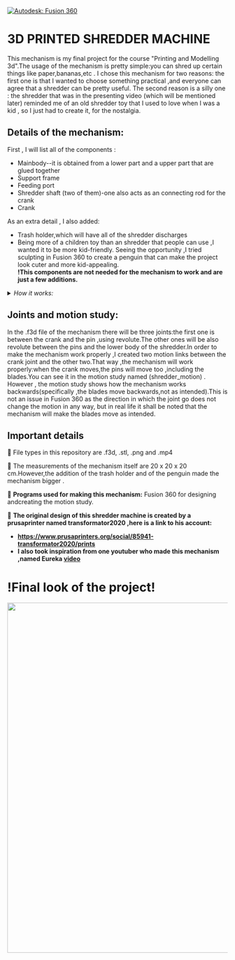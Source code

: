 [![Autodesk: Fusion 360](https://img.shields.io/badge/Autodesk-Fusion360-orange)](https://www.autodesk.com/products/fusion-360/overview?term=1-YEAR)

3D PRINTED SHREDDER MACHINE
==========
This mechanism is my final project for the course "Printing and Modelling 3d".The usage of the mechanism is pretty simple:you can shred up certain things like paper,bananas,etc . I chose this mechanism for two reasons: the first one is that I wanted to choose something practical ,and everyone can agree that a shredder can be pretty useful. The second reason is a silly one : the shredder that was in the presenting video (which will be mentioned later) reminded me of an old shredder toy that I used to love when I was a kid , so I just had to create it, for the nostalgia.

Details of the mechanism:
------------------------------
First , I will list all of the components :

- Mainbody--it is obtained from a lower part and a upper part that are glued together
- Support frame
- Feeding port
- Shredder shaft (two of them)-one also acts as an connecting rod for the crank
- Crank 

As an extra detail , I also added:
- Trash holder,which will have all of the shredder discharges
- Being more of a children toy than an shredder that people can use ,I wanted it to be more kid-friendly. Seeing the opportunity ,I tried sculpting in Fusion 360 to create a penguin that can make the project look cuter and more kid-appealing. <br/>
**!This components are not needed for the mechanism to work and are just a few additions.**
<details>
  <summary><i>How it works:</i></summary>

---
This shredder does not use any electricity,nor a motor , so it is a perfect option for a toy.In order to use the shredder , you need to spin a crank that will make one of the pins to rotate ,also rotating the blades on that pin.On each pin ,you also have a gear that will make the other pin spin when you rotate the crank.Also,the blades are reversed ,because when you spin the crank ,one pin will rotate in one way and the other one in the opposite way.

</details>

Joints and motion study:
------------------------------
In the .f3d file of the mechanism there will be three joints:the first one is between the crank and the pin ,using revolute.The other ones will be also revolute between the pins and the lower body of the shredder.In order to make the mechanism work properly ,I created two motion links between the crank joint and the other two.That way ,the mechanism will work properly:when the crank moves,the pins will move too ,including the blades.You can see it in the motion study named (shredder_motion) . However , the motion study shows how the mechanism works backwards(specifically ,the blades move backwards,not as intended).This is not an issue in Fusion 360 as the direction in which the joint go does not change the motion in any way, but in real life it shall be noted that the mechanism will make the blades move as intended.

Important details
------------------------------
🚀 File types in this repository are .f3d, .stl, .png and .mp4 

📏 The measurements of the mechanism itself are 20 x 20 x 20 cm.However,the addition of the trash holder and of the penguin made the mechanism bigger .

🔌 **Programs used for making this mechanism:** Fusion 360 for designing andcreating the motion study.

📜 **The original design of this shredder machine is created by a prusaprinter named transformator2020 ,here is a link to his account:**
- **https://www.prusaprinters.org/social/85941-transformator2020/prints** 
- **I also took inspiration from one youtuber who made this mechanism ,named Eureka [video](https://www.youtube.com/watch?v=ltVqj0MW_hQ)**

!Final look of the project!
======
<img src="https://github.com/chivucatalin/Chivu-3DMP/blob/main/SHREDDER%203D%20MACHINE/RENDERS/position1.png?raw=true" width="800px" height="auto">
